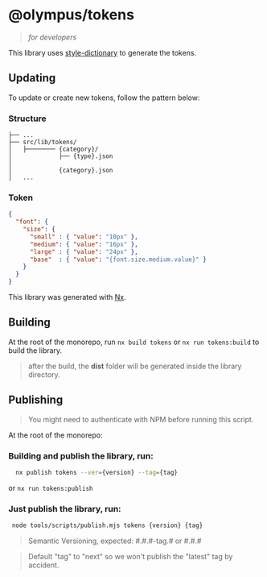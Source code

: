 # @olympus/tokens

> *for developers*

This library uses [style-dictionary](https://amzn.github.io/style-dictionary/#/) to generate the tokens.

## Updating

To update or create new tokens, follow the pattern below:

### Structure
```
├── ...
├── src/lib/tokens/
│   ├──────── {category}/
│             ├── {type}.json
│
│             {category}.json
│   ...
```
### Token
```json
{
  "font": {
    "size": {
      "small" : { "value": "10px" },
      "medium": { "value": "16px" },
      "large" : { "value": "24px" },
      "base"  : { "value": "{font.size.medium.value}" }
    }
  }
}
```

This library was generated with [Nx](https://nx.dev).

## Building

At the root of the monorepo, run `nx build tokens` or `nx run tokens:build` to build the library.

> after the build, the **dist** folder will be generated inside the library directory.

## Publishing

> You might need to authenticate with NPM before running this script.

At the root of the monorepo:

### Building and publish the library, run:
```bash
  nx publish tokens --ver={version} --tag={tag}
```
or `nx run tokens:publish`

### Just publish the library, run:
```bash
 node tools/scripts/publish.mjs tokens {version} {tag}
```
> Semantic Versioning, expected: #.#.#-tag.# or #.#.#

> Default "tag" to "next" so we won't publish the "latest" tag by accident.
